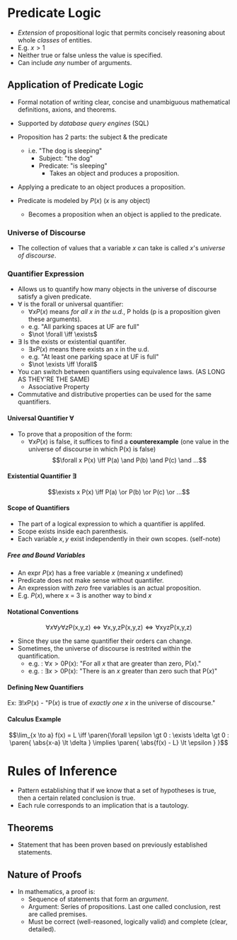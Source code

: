 $$
\newcommand{\not}{\neg}
\newcommand{\and}{\land}
\newcommand{\or}{\lor}
\newcommand{\xor}{\oplus}
\newcommand{\iff}{\leftrightarrow}
\newcommand{\paren}[1]{\left(#1\right)}
\newcommand{\abs}[1]{\mid#1\mid}
$$

# Predicate Logic
- *Extension* of propositional logic that permits concisely reasoning about whole *classes* of entities.
- E.g. $x\gt1$
- Neither true or false unless the value is specified.
- Can include *any* number of arguments.

## Application of Predicate Logic
- Formal notation of writing clear, concise and unambiguous mathematical definitions, axions, and theorems.
- Supported by *database query engines* (SQL)

- Proposition has 2 parts: the subject & the predicate
    - i.e. "The dog is sleeping"
        - Subject: "the dog"
        - Predicate: "is sleeping"
            - Takes an object and produces a proposition.
- Applying a predicate to an object produces a proposition.
- Predicate is modeled by $P(x)$ ($x$ is any object)
    - Becomes a proposition when an object is applied to the predicate.

### Universe of Discourse 
- The collection of values that a variable $x$ can take is called $x$'s *universe of discourse*.

### Quantifier Expression
- Allows us to quantify how many objects in the universe of discourse satisfy a given predicate.
- $\forall$ is the forall or universal quantifier:
    - $\forall x P(x)$ means *for all x in the u.d.*, P holds (p is a proposition given these arguments).
    - e.g. "All parking spaces at UF are full"
    - $\not \forall \iff \exists$
- $\exists$ Is the exists or existential quantifer.
    - $\exists x P(x)$ means there exists an x in the u.d.
    - e.g. "At least one parking space at UF is full"
    - $\not \exists \iff \forall$
- You can switch between quantifiers using equivalence laws. (AS LONG AS THEY'RE THE SAME)
    - Associative Property
- Commutative and distributive properties can be used for the same quantifiers.

#### Universal Quantifier $\forall$ 
- To prove that a proposition of the form:
    - $\forall x P(x)$ is false, it suffices to find a **counterexample** (one value in the universe of discourse in which P(x) is false)
$$\forall x P(x) \iff P(a) \and P(b) \and P(c) \and ...$$

#### Existential Quantifier $\exists$
$$\exists x P(x) \iff P(a) \or P(b) \or P(c) \or ...$$

#### Scope of Quantifiers
- The part of a logical expression to which a quantifier is applifed.
- Scope exists inside each parenthesis.
- Each variable $x, y$ exist independently in their own scopes. (self-note)

##### Free and Bound Variables
- An expr $P(x)$ has a free variable $x$ (meaning $x$ undefined)
- Predicate does not make sense without quantiifer.
- An expression with *zero* free variables is an actual proposition.
- E.g. $P(x), \text{where x = 3}$ is another way to bind $x$

#### Notational Conventions
$$
\forall x \forall y \forall z \text{P(x,y,z)} \iff 
\forall \text{x,y,z} \text{P(x,y,z)} \iff
\forall \text{xyz} \text{P(x,y,z)}
$$
- Since they use the same quantifier their orders can change.
- Sometimes, the universe of discourse is restrited within the quantification.
    - e.g. : $\forall x \gt 0 \text{P(x)}$: "For all $x$ that are greater than zero, P($x$)."
    - e.g. : $\exists x \gt 0 \text{P(x)}$: "There is an $x$ greater than zero such that P($x$)"


#### Defining New Quantifiers
Ex: $\exists ! x \text{P(x)}$
    - "P($x$) is true of *exactly one $x$* in the universe of discourse."

#### Calculus Example
$$\lim_{x \to a} f(x) = L \iff \paren{\forall \epsilon \gt 0 : \exists \delta \gt 0 : \paren{
        \abs{x-a} \lt \delta
    } \implies \paren{
        \abs{f(x) - L} \lt \epsilon
    }
}$$


# Rules of Inference
- Pattern establishing that if we know that a set of hypotheses is true, then a certain related conclusion is true.
- Each rule corresponds to an implication that is a tautology.

## Theorems 
- Statement that has been proven based on previously established statements.

## Nature of Proofs
- In mathematics, a proof is:
    - Sequence of statements that form an *argument*.
    - Argument: Series of propositions. Last one called conclusion, rest are called premises.
    - Must be correct (well-reasoned, logically valid) and complete (clear, detailed).
